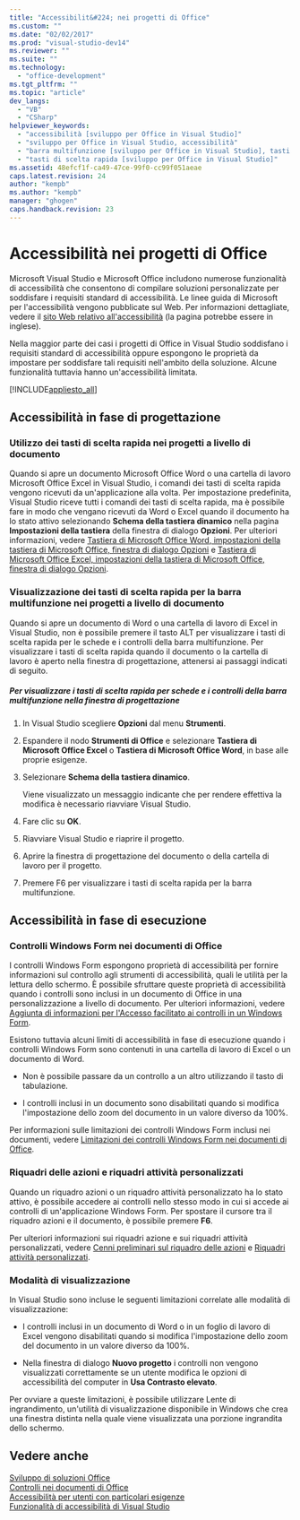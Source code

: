 ```yaml
---
title: "Accessibilit&#224; nei progetti di Office"
ms.custom: ""
ms.date: "02/02/2017"
ms.prod: "visual-studio-dev14"
ms.reviewer: ""
ms.suite: ""
ms.technology: 
  - "office-development"
ms.tgt_pltfrm: ""
ms.topic: "article"
dev_langs: 
  - "VB"
  - "CSharp"
helpviewer_keywords: 
  - "accessibilità [sviluppo per Office in Visual Studio]"
  - "sviluppo per Office in Visual Studio, accessibilità"
  - "barra multifunzione [sviluppo per Office in Visual Studio], tasti di scelta rapida"
  - "tasti di scelta rapida [sviluppo per Office in Visual Studio]"
ms.assetid: 48efcf1f-ca49-47ce-99f0-cc99f051aeae
caps.latest.revision: 24
author: "kempb"
ms.author: "kempb"
manager: "ghogen"
caps.handback.revision: 23
---
```

# Accessibilit&#224; nei progetti di Office
  Microsoft Visual Studio e Microsoft Office includono numerose funzionalità di accessibilità che consentono di compilare soluzioni personalizzate per soddisfare i requisiti standard di accessibilità.  Le linee guida di Microsoft per l'accessibilità vengono pubblicate sul Web.  Per informazioni dettagliate, vedere il [sito Web relativo all'accessibilità](http://go.microsoft.com/fwlink/?LinkID=37113) \(la pagina potrebbe essere in inglese\).  
  
 Nella maggior parte dei casi i progetti di Office in Visual Studio soddisfano i requisiti standard di accessibilità oppure espongono le proprietà da impostare per soddisfare tali requisiti nell'ambito della soluzione.  Alcune funzionalità tuttavia hanno un'accessibilità limitata.  
  
 [!INCLUDE[appliesto_all](../vsto/includes/appliesto-all-md.md)]  
  
## Accessibilità in fase di progettazione  
  
### Utilizzo dei tasti di scelta rapida nei progetti a livello di documento  
 Quando si apre un documento Microsoft Office Word o una cartella di lavoro Microsoft Office Excel in Visual Studio, i comandi dei tasti di scelta rapida vengono ricevuti da un'applicazione alla volta.  Per impostazione predefinita, Visual Studio riceve tutti i comandi dei tasti di scelta rapida, ma è possibile fare in modo che vengano ricevuti da Word o Excel quando il documento ha lo stato attivo selezionando **Schema della tastiera dinamico** nella pagina **Impostazioni della tastiera** della finestra di dialogo **Opzioni**.  Per ulteriori informazioni, vedere [Tastiera di Microsoft Office Word, impostazioni della tastiera di Microsoft Office, finestra di dialogo Opzioni](../vsto/microsoft-office-word-keyboard-microsoft-office-keyboard-settings-options-dialog-box.md) e [Tastiera di Microsoft Office Excel, impostazioni della tastiera di Microsoft Office, finestra di dialogo Opzioni](../vsto/microsoft-office-excel-keyboard-microsoft-office-keyboard-settings-options-dialog-box.md).  
  
### Visualizzazione dei tasti di scelta rapida per la barra multifunzione nei progetti a livello di documento  
 Quando si apre un documento di Word o una cartella di lavoro di Excel in Visual Studio, non è possibile premere il tasto ALT per visualizzare i tasti di scelta rapida per le schede e i controlli della barra multifunzione.  Per visualizzare i tasti di scelta rapida quando il documento o la cartella di lavoro è aperto nella finestra di progettazione, attenersi ai passaggi indicati di seguito.  
  
##### Per visualizzare i tasti di scelta rapida per schede e i controlli della barra multifunzione nella finestra di progettazione  
  
1.  In Visual Studio scegliere **Opzioni** dal menu **Strumenti**.  
  
2.  Espandere il nodo **Strumenti di Office** e selezionare **Tastiera di Microsoft Office Excel** o **Tastiera di Microsoft Office Word**, in base alle proprie esigenze.  
  
3.  Selezionare **Schema della tastiera dinamico**.  
  
     Viene visualizzato un messaggio indicante che per rendere effettiva la modifica è necessario riavviare Visual Studio.  
  
4.  Fare clic su **OK**.  
  
5.  Riavviare Visual Studio e riaprire il progetto.  
  
6.  Aprire la finestra di progettazione del documento o della cartella di lavoro per il progetto.  
  
7.  Premere F6 per visualizzare i tasti di scelta rapida per la barra multifunzione.  
  
## Accessibilità in fase di esecuzione  
  
### Controlli Windows Form nei documenti di Office  
 I controlli Windows Form espongono proprietà di accessibilità per fornire informazioni sul controllo agli strumenti di accessibilità, quali le utilità per la lettura dello schermo.  È possibile sfruttare queste proprietà di accessibilità quando i controlli sono inclusi in un documento di Office in una personalizzazione a livello di documento.  Per ulteriori informazioni, vedere [Aggiunta di informazioni per l'Accesso facilitato ai controlli in un Windows Form](http://msdn.microsoft.com/library/887dee6f-5059-4d57-957d-7c6fcd4acb10).  
  
 Esistono tuttavia alcuni limiti di accessibilità in fase di esecuzione quando i controlli Windows Form sono contenuti in una cartella di lavoro di Excel o un documento di Word.  
  
-   Non è possibile passare da un controllo a un altro utilizzando il tasto di tabulazione.  
  
-   I controlli inclusi in un documento sono disabilitati quando si modifica l'impostazione dello zoom del documento in un valore diverso da 100%.  
  
 Per informazioni sulle limitazioni dei controlli Windows Form inclusi nei documenti, vedere [Limitazioni dei controlli Windows Form nei documenti di Office](../vsto/limitations-of-windows-forms-controls-on-office-documents.md).  
  
### Riquadri delle azioni e riquadri attività personalizzati  
 Quando un riquadro azioni o un riquadro attività personalizzato ha lo stato attivo, è possibile accedere ai controlli nello stesso modo in cui si accede ai controlli di un'applicazione Windows Form.  Per spostare il cursore tra il riquadro azioni e il documento, è possibile premere **F6**.  
  
 Per ulteriori informazioni sui riquadri azione e sui riquadri attività personalizzati, vedere [Cenni preliminari sul riquadro delle azioni](../vsto/actions-pane-overview.md) e [Riquadri attività personalizzati](../vsto/custom-task-panes.md).  
  
### Modalità di visualizzazione  
 In Visual Studio sono incluse le seguenti limitazioni correlate alle modalità di visualizzazione:  
  
-   I controlli inclusi in un documento di Word o in un foglio di lavoro di Excel vengono disabilitati quando si modifica l'impostazione dello zoom del documento in un valore diverso da 100%.  
  
-   Nella finestra di dialogo **Nuovo progetto** i controlli non vengono visualizzati correttamente se un utente modifica le opzioni di accessibilità del computer in **Usa Contrasto elevato**.  
  
 Per ovviare a queste limitazioni, è possibile utilizzare Lente di ingrandimento,  un'utilità di visualizzazione disponibile in Windows che crea una finestra distinta nella quale viene visualizzata una porzione ingrandita dello schermo.  
  
## Vedere anche  
 [Sviluppo di soluzioni Office](../vsto/developing-office-solutions.md)   
 [Controlli nei documenti di Office](../vsto/controls-on-office-documents.md)   
 [Accessibilità per utenti con particolari esigenze](../ide/reference/accessibility-for-people-with-disabilities.md)   
 [Funzionalità di accessibilità di Visual Studio](../ide/reference/accessibility-features-of-visual-studio.md)  
  
  
